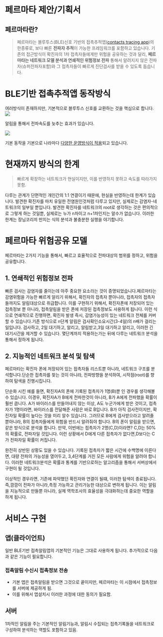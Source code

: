 # 페르마타 제안/기획서

## 페르마타란?
> 페르마타는 블루투스(BLE)신호 기반의 접촉추적앱([contacts tracing app](https://en.wikipedia.org/wiki/COVID-19_apps))의 한종류로, 보다 빠른 **전파자 추적**이 가능한 프레임워크를 포함하고 있습니다. 기존의 접근방식이 확진자의 1차 접촉자들에게만 위험을 공유하는 것과 달리, **페르마타는 네트워크 모델 분석과 연쇄적인 위험정보 전파** 통해서 알려지지 않은 전파자(슈퍼전파자포함)와 그 접촉자들이 빠르게 진단검사를 받을 수 있도록 돕습니다. 

# BLE기반 접촉추적앱 동작방식
여러방식이 존재하지만, 기본적으로 블루투스 신호를 교환하는 것을 핵심으로 합니다.
![](https://i.imgur.com/d5X7uRM.png)

알림을 통해서 전파속도를 늦추는 효과가 있습니다.

![](https://i.imgur.com/atVtSs3.png)

기본 동작을 기본으로 나라마다 [다양한 운영방식이 적용](https://en.wikipedia.org/wiki/COVID-19_apps#List_of_apps_by_country)되고 있습니다. 


# 현재까지 방식의 한계
 
> 빠르게 확장하는 네트워크가 현실이지만, 이를 반영하지 못하고 속도를 따라가지 못함.

다루는 관계가 단편적인 개인간의 1:1 연결이기 때문에, 현실을 반영하는데 한계가 있습니다. 발견한 확진자를 마치 유일한 전염원인것처럼 다루고 있지만, 실제로는 감염자-네트워크의 일부일 뿐입니다. 발견한 확진자를 네트워크의 root로 생각하는 것은 편의적으로 그렇게 하는 것일뿐, 실제로는 누가 n차이고 n+1차인지는 알수가 없습니다.  이러한 한계는 장님코리끼 만지는 식의 분석과 불충분한 실행을 야기합니다. 

# 페르마타 위험공유 모델
페르마타는 2가지 기능을 통해서, 빠르고 효율적으로 전파대상의 범위를 정하고, 위험을 공유합니다. 

## 1. 연쇄적인 위험정보 전파
빠른 검사는 감염자를 줄이는데 아주 중요한 요소라는 것이 증명되었습니다.페르마타는 감염위험을 가능한 빠르게 알리기 위해서, 확진자의 접촉자 뿐아니라, 접촉자의 접촉자들까지도 알림대상으로 취급합니다. 이를 구현하기 위해서, 확진자폰에 저장되어 있는 접촉정보 뿐 아니라, 접촉알림을 받은 폰에 저장된 접촉정보도 사용하게 됩니다. 이런 식으로 연쇄적으로 진행하면, 확진자 발생 즉시, 감염가능성이 있는 네트워크 전체를 커버할 수 있습니다.기존 방식으로 n단계 알림은 검사확인소요시간(3-4일)의 n배가 걸리는 일입니다. 검사하고, 2일 대기하고, 알리고, 알림받고,3일 대기하고  알리고, 이러한 긴 대기시간을 제거할 수 있습니다. 몇단계까지 적용하는가는 뒤에 다루는 네트워크 분석을 통해서 정하게 됩니다. 


## 2. 지능적인 네트워크 분석 및 탐색 
페르마타는 확진자 폰에 저장되어 있는 접촉자들 리스트뿐 아니라,  네트워크 구조를 분석합니다.단순한 접촉자를 찾는 것이 아니라, 전파방향을 분석하여, 시작점(root)를 향하여 탐색을 진행시킵니다. 

단순화 시킨 예를 들면, 확진자A의 폰에 기록된 접촉자가 1명(B)뿐 인 경우를 생각해볼수 있습니다.
이경우, 확진자A가 B에게 전파한것이 아니라, B가 A에게 전파했을 확률이 훨씬 큽니다. A가 바이러스를 만들어내지 않는 이상, A도 누군가에게 받은 것이고, 접촉자가 1명이라면, 바이러스를 전달해준 사람은 바로 B입니다. B가 아직 검사전이지만, 확진자일 확률이 높다는 것을 미리 알수 있습니다. 그러므로 B에게 검사받으라고 알려줄 뿐아니라, B의 접촉자들에게 위험을 반드시 알려줘야 합니다. 
B의 폰이 알림을 받으면, 같은 방식으로 분석을 합니다. 만약, 이번에는 접촉자가 2명(C,D)이라면? C,D는 50%의 확률로, 전파자일 것입니다. 이런 상황에서 D에게 다른 접촉자가 없다면,D보다는 C가 전파자일 확률이 커집니다. 

완전히 상반된 상황도 있을 수 있습니다. 기록된 접촉자가 짧은 시간에 수백명에 이른다면, 대량 전파의 가능성을 열어두고, 3,4단계를 거친 모든 사람에게 위험을 알려야 합니다. 
이러한 네트워크분석은 확률과 통계를 기반으로하는 알고리즘을 통해서 서버상에서 구현이 될 것입니다.

이상적인 경우라면, 기존에 파악했던 확진자와 연결이 될떄, 이러한 탐색이 종료됩니다. 즉,깜깜이 전파가 아니라,측정 가능하고 관리가능한 대상으로 변하게 됩니다. 
이는 알림을 지능적으로 만들뿐 아니라, 실제 역학조사의 효율성을 극대화하는데 중요한 역할을 하게 됩니다.

# 서비스 구현 
## 앱(클라이언트)
일반 BLE기반 접촉알림앱의 기본적인 기능은 그대로 사용하게 됩니다. 추가적으로 다음과 같은 기능이 필요합니다. 
### 접촉알림 수신시 접촉정보 전송
* 기본 앱은 접촉알림을 받으면 그것으로 끝이지만, 페르마타는 이 시점에서 접촉정보를 서버에 제공하게 됨.
* 이를 위해서 앱설치시 이러한 과정에 대한 동의가 필요함.

## 서버
1차적인 알림을 주는 기본적인 알림기능과, 알림시 수집되는 접촉기록들을 네트워크로 구성하여 분석하는 역할도 포함하고 있음. 
